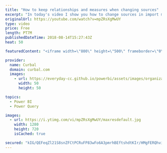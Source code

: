 ```yaml
---
title: "How to keep relationships and measures when changing sources"
excerpt: "In today's video I show you how to change sources in import mode and keep the relationships and measures when doing it.  If you want to know how to change from import to direct query to live connection, check Dannil's blog post instead:  https://xxlbi.com/blog/switching-from-imported-data-to-directquery-or-live-connection-in-power-bi/"
originalUrl: https://youtube.com/watch?v=mpZRsXgMwUY
type: video
price: Free
length: PT7M
publishedDateTime: 2018-08-14T15:27:43Z
heat: 50

featuredContent: "<iframe width=\"800\" height=\"500\" frameborder=\"0\" src=\"https://www.youtube.com/embed/mpZRsXgMwUY\" allow=\"accelerometer; autoplay; encrypted-media; gyroscope; picture-in-picture\" allowfullscreen></iframe>"

provider:
  name: Curbal
  domain: curbal.com
  images:
    - url: https://everyday-cc.github.io/powerbi/assets/images/organizations/curbal.com-50x50.jpg
      width: 50
      height: 50

topics:
  - Power BI
  - Power Query

images:
  - url: https://i.ytimg.com/vi/mpZRsXgMwUY/maxresdefault.jpg
    width: 1280
    height: 720
    isCached: true

secured: "kIG/QEFeqZl21S8snZFCtPCRuFP83wFo6A3pmrhBEftshdtKIr/HMgFERQhviQZLcweMyvfAFM/aMAcIXnMYkhbALcYSlvYGJchJdcfZxXV8sbgaIWalMAkZ5DE0uXdD0cd13ZKltsYtuH7MeH5dLalEJuQkuIMrbGF99As5QYrbavyDW9dmrrZSsn6BIETEWlPdcEeMP8+BT6cBDg/9CqGrRM/BnkQ30E337aRyFWI+mZgdZZ2qRakGVSk5e1ezL/WVhwAl1FsD5qBe6SEubI9kLCnySvsrjOMF5nTP6p3ufSvX2k0MoGSkP5r8o1MuB01yBLXoGC6nNdGwhjpL9AbRre9Qc7AengN2lrhOH4N0yN33lGosecP5PUcKlFEOnPlCPNUOKLnecFpTj2MH9SAR1f41V8s9z6kFRQAm3sA=;vK3+uANyzIBaRg9u7T5lWw=="
---
```


